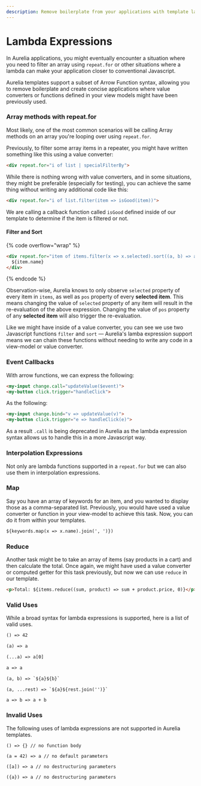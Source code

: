 ```yaml
---
description: Remove boilerplate from your applications with template lambda expressions.
---
```


# Lambda Expressions

In Aurelia applications, you might eventually encounter a situation where you need to filter an array using `repeat.for` or other situations where a lambda can make your application closer to conventional Javascript.

Aurelia templates support a subset of Arrow Function syntax, allowing you to remove boilerplate and create concise applications where value converters or functions defined in your view models might have been previously used.

### Array methods with repeat.for

Most likely, one of the most common scenarios will be calling Array methods on an array you're looping over using `repeat.for`.&#x20;

Previously, to filter some array items in a repeater, you might have written something like this using a value converter:

```html
<div repeat.for="i of list | specialFilterBy">
```

While there is nothing wrong with value converters, and in some situations, they might be preferable (especially for testing), you can achieve the same thing without writing any additional code like this:

```html
<div repeat.for="i of list.filter(item => isGood(item))">
```

We are calling a callback function called `isGood` defined inside of our template to determine if the item is filtered or not.

#### Filter and Sort

{% code overflow="wrap" %}
```html
<div repeat.for="item of items.filter(x => x.selected).sort((a, b) => a.pos - b.pos)">
  ${item.name}
</div>
```
{% endcode %}

Observation-wise, Aurelia knows to only observe `selected` property of every item in `items`, as well as `pos` property of every **selected item**. This means changing the value of `selected` property of any item will result in the re-evaluation of the above expression. Changing the value of `pos` property of any **selected item** will also trigger the re-evaluation.

Like we might have inside of a value converter, you can see we use two Javascript functions `filter` and `sort` — Aurelia's lamba expression support means we can chain these functions without needing to write any code in a view-model or value converter.

### Event Callbacks

With arrow functions, we can express the following:

```html
<my-input change.call="updateValue($event)">
<my-button click.trigger="handleClick">
```

As the following:

```html
<my-input change.bind="v => updateValue(v)">
<my-button click.trigger="e => handleClick(e)">
```

As a result `.call` is being deprecated in Aurelia as the lambda expression syntax allows us to handle this in a more Javascript way.

### Interpolation Expressions

Not only are lambda functions supported in a `repeat.for` but we can also use them in interpolation expressions.

### Map

Say you have an array of keywords for an item, and you wanted to display those as a comma-separated list. Previously, you would have used a value converter or function in your view-model to achieve this task. Now, you can do it from within your templates.

```html
${keywords.map(x => x.name).join(', ')})
```

### Reduce

Another task might be to take an array of items (say products in a cart) and then calculate the total. Once again, we might have used a value converter or computed getter for this task previously, but now we can use `reduce` in our template.

```html
<p>Total: ${items.reduce((sum, product) => sum + product.price, 0)}</p>
```

### Valid Uses

While a broad syntax for lambda expressions is supported, here is a list of valid uses.

```html
() => 42
```

```html
(a) => a
```

```html
(...a) => a[0]
```

```html
a => a
```

```html
(a, b) => `${a}${b}`
```

```html
(a, ...rest) => `${a}${rest.join('')}`
```

```
a => b => a + b
```

### Invalid Uses

The following uses of lambda expressions are not supported in Aurelia templates.

```
() => {} // no function body
```

```
(a = 42) => a // no default parameters
```

```
([a]) => a // no destructuring parameters
```

```
({a}) => a // no destructuring parameters
```
